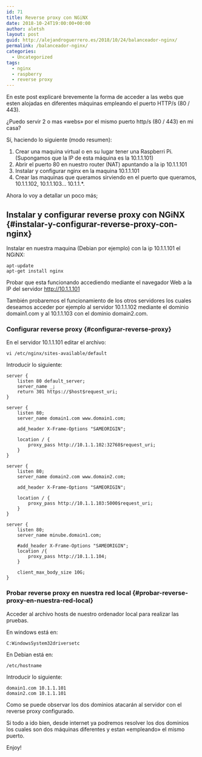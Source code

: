 ```yaml
---
id: 71
title: Reverse proxy con NGiNX
date: 2018-10-24T19:00:00+00:00
author: aletsh
layout: post
guid: http://alejandroguerrero.es/2018/10/24/balanceador-nginx/
permalink: /balanceador-nginx/
categories:
  - Uncategorized
tags:
  - nginx
  - raspberry
  - reverse proxy
---
```

En este post explicaré brevemente la forma de acceder a las webs que esten alojadas en diferentes máquinas empleando el puerto HTTP/s (80 / 443).

¿Puedo servir 2 o mas &#171;webs&#187; por el mismo puerto http/s (80 / 443) en mi casa?

Sí, haciendo lo siguiente (modo resumen):

  1. Crear una maquina virtual o en su lugar tener una Raspberri Pi. (Supongamos que la IP de esta máquina es la 10.1.1.101)
  2. Abrir el puerto 80 en nuestro router (NAT) apuntando a la ip 10.1.1.101
  3. Instalar y configurar nginx en la maquina 10.1.1.101
  4. Crear las maquinas que queramos sirviendo en el puerto que queramos, 10.1.1.102, 10.1.1.103&#8230; 10.1.1.*.

Ahora lo voy a detallar un poco más;

## Instalar y configurar reverse proxy con NGiNX {#instalar-y-configurar-reverse-proxy-con-nginx}

Instalar en nuestra maquina (Debian por ejemplo) con la ip 10.1.1.101 el NGiNX:

    apt-update
    apt-get install nginx

Probar que esta funcionando accediendo mediante el navegador Web a la IP del servidor http://10.1.1.101

También probaremos el funcionamiento de los otros servidores los cuales deseamos acceder por ejemplo al servidor 10.1.1.102 mediante el dominio domain1.com y al 10.1.1.103 con el dominio domain2.com.

### Configurar reverse proxy {#configurar-reverse-proxy}

En el servidor 10.1.1.101 editar el archivo:

    vi /etc/nginx/sites-available/default

Introducir lo siguiente:

    server {
        listen 80 default_server;
        server_name _;
        return 301 https://$host$request_uri;
    }
    
    server {
        listen 80;
        server_name domain1.com www.domain1.com;
    
        add_header X-Frame-Options "SAMEORIGIN";
    
        location / {
            proxy_pass http://10.1.1.102:32768$request_uri;
        }
    }
    
    server {
        listen 80;
        server_name domain2.com www.domain2.com;
    
        add_header X-Frame-Options "SAMEORIGIN";
    
        location / {
            proxy_pass http://10.1.1.103:5000$request_uri;
        }
    }
    
    server {
        listen 80;
        server_name minube.domain1.com;
    
        #add_header X-Frame-Options "SAMEORIGIN";
        location /{
            proxy_pass http://10.1.1.104;
        }
    
        client_max_body_size 10G;
    }

### Probar reverse proxy en nuestra red local {#probar-reverse-proxy-en-nuestra-red-local}

Acceder al archivo hosts de nuestro ordenador local para realizar las pruebas.

En windows está en:

    C:WindowsSystem32driversetc

En Debian está en:

    /etc/hostname

Introducir lo siguiente:

    domain1.com 10.1.1.101
    domain2.com 10.1.1.101

Como se puede observar los dos dominios atacarán al servidor con el reverse proxy configurado.

Si todo a ido bien, desde internet ya podremos resolver los dos dominios los cuales son dos máquinas diferentes y estan &#171;empleando&#187; el mismo puerto.

Enjoy!